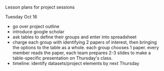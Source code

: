 Lesson plans for project sessions

Tuesday Oct 16

 - go over project outline
 - introduce google scholar
 - ask tables to define their groups and enter into spreadsheet
 - charge each group with identifying 2 papers of interest, then bringing the options to the table as a whole. each group chooses 1 paper. every member reads the paper, each team prepares 2-3 slides to make a table-specific presentation on Thursday's class.
 - timeline: identify datasets/project elements by next Thursday